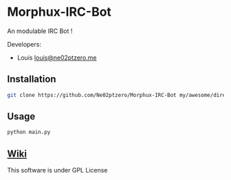 Morphux-IRC-Bot
===============

An modulable IRC Bot !

Developers:
* Louis <louis@ne02ptzero.me>

## Installation
```sh
git clone https://github.com/Ne02ptzero/Morphux-IRC-Bot my/awesome/directory
```

## Usage
```sh
python main.py
```

## [Wiki](https://github.com/Ne02ptzero/Morphux-IRC-Bot/wiki/)

This software is under GPL License

